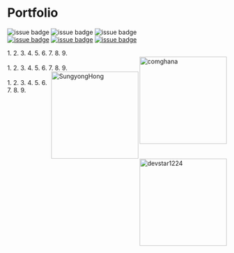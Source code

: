 


# Portfolio
![issue badge](https://img.shields.io/badge/Create%20At-2019%2F11%2F04-brightgreen)
![issue badge](https://img.shields.io/github/license/devstar1224/Collaboration_Portfolio)
![issue badge](https://img.shields.io/github/release/devstar1224/Collaboration_Portfolio.svg)
<br>
[![issue badge](https://img.shields.io/badge/Github-Jieun--Jang-black?logo=github)](https://github.com/comghana)
[![issue badge](https://img.shields.io/badge/Github-Sungyong--Hong-black?logo=github)](https://github.com/SungyongHong)
[![issue badge](https://img.shields.io/badge/Github-Sangik--Lee-black?logo=github)](https://github.com/devstar1224)

<div>
  1.
  2.
  3.
  4.
  5.
  6.
  7.
  8.
  9.
</div>
<img align ="right" src="https://avatars1.githubusercontent.com/u/46733911?s=460&v=4" height="200" width="200" alt="comghana">
<br>
<div>
      1.
  2.
  3.
  4.
  5.
  6.
  7.
  8.
  9.
</div>
<img align="right" src="https://avatars3.githubusercontent.com/u/45868367?s=460&v=4" height="200" width="200" alt="SungyongHong">
<br>

<div>
  1.
  2.
  3.
  4.
  5.
  6.
  7.
  8.
  9.
</div>
<img align="right" src="https://avatars1.githubusercontent.com/u/23352518?s=460&v=4" height="200" width="200" alt="devstar1224">

